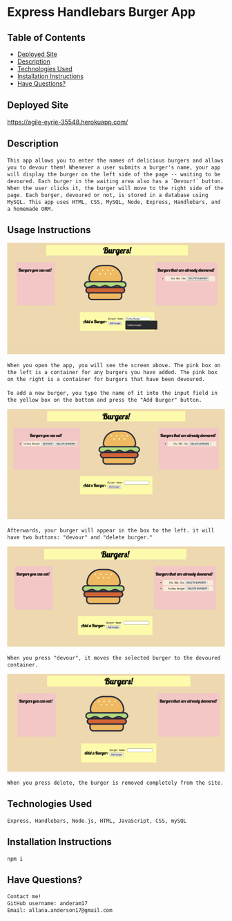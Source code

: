 # Express Handlebars Burger App 

## Table of Contents 
* [Deployed Site](#deployed-site)
* [Description](#description)
* [Technologies Used](#technologies-used)
*  [Installation Instructions](#installation-instructions)
*  [Have Questions?](#have-questions)


## Deployed Site
https://agile-eyrie-35548.herokuapp.com/

## Description
    This app allows you to enter the names of delicious burgers and allows you to devour them! Whenever a user submits a burger's name, your app will display the burger on the left side of the page -- waiting to be devoured. Each burger in the waiting area also has a `Devour!` button. When the user clicks it, the burger will move to the right side of the page. Each burger, devoured or not, is stored in a database using MySQL. This app uses HTML, CSS, MySQL, Node, Express, Handlebars, and a homemade ORM. 

## Usage Instructions
![Type burger name](./images/type-name.png)

    When you open the app, you will see the screen above. The pink box on the left is a container for any burgers you have added. The pink box on the right is a container for burgers that have been devoured.

    To add a new burger, you type the name of it into the input field in the yellow box on the bottom and press the "Add Burger" button.

![Add Burger](./images/add-burger.png)

    Afterwards, your burger will appear in the box to the left. it will have two buttons: "devour" and "delete burger."

![Devour Burger](./images/devour-burger.png)

    When you press "devour", it moves the selected burger to the devoured container.

![Delete Burger](./images/delete-burger.png)

    When you press delete, the burger is removed completely from the site. 

## Technologies Used

    Express, Handlebars, Node.js, HTML, JavaScript, CSS, mySQL

## Installation Instructions
    npm i

## Have Questions? 
    Contact me!
    GitHub username: anderam17
    Email: allana.anderson17@gmail.com
    